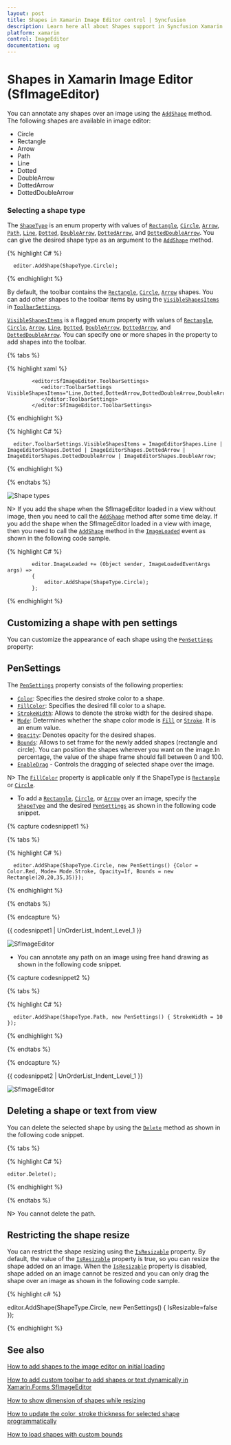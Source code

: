 ```yaml
---
layout: post
title: Shapes in Xamarin Image Editor control | Syncfusion
description: Learn here all about Shapes support in Syncfusion Xamarin Image Editor (SfImageEditor) control and more.
platform: xamarin
control: ImageEditor
documentation: ug
---
```


# Shapes in Xamarin Image Editor (SfImageEditor)

You can annotate any shapes over an image using the [`AddShape`](https://help.syncfusion.com/cr/xamarin/Syncfusion.SfImageEditor.XForms.SfImageEditor.html#Syncfusion_SfImageEditor_XForms_SfImageEditor_AddShape_Syncfusion_SfImageEditor_XForms_ShapeType_Syncfusion_SfImageEditor_XForms_PenSettings_) method. The following shapes are available in image editor:

* Circle
* Rectangle
* Arrow
* Path
* Line
* Dotted
* DoubleArrow
* DottedArrow
* DottedDoubleArrow

### Selecting a shape type

The [`ShapeType`](https://help.syncfusion.com/cr/xamarin/Syncfusion.SfImageEditor.XForms.ShapeType.html) is an enum property with values of [`Rectangle`](https://help.syncfusion.com/cr/xamarin/Syncfusion.SfImageEditor.XForms.ShapeType.html#Syncfusion_SfImageEditor_XForms_ShapeType_Rectangle), [`Circle`](https://help.syncfusion.com/cr/xamarin/Syncfusion.SfImageEditor.XForms.ShapeType.html#Syncfusion_SfImageEditor_XForms_ShapeType_Circle), [`Arrow`](https://help.syncfusion.com/cr/xamarin/Syncfusion.SfImageEditor.XForms.ShapeType.html#Syncfusion_SfImageEditor_XForms_ShapeType_Arrow), [`Path`](https://help.syncfusion.com/cr/xamarin/Syncfusion.SfImageEditor.XForms.ShapeType.html#Syncfusion_SfImageEditor_XForms_ShapeType_Path), [`Line`](https://help.syncfusion.com/cr/xamarin/Syncfusion.SfImageEditor.XForms.ShapeType.html#Syncfusion_SfImageEditor_XForms_ShapeType_Line), [`Dotted`](https://help.syncfusion.com/cr/xamarin/Syncfusion.SfImageEditor.XForms.ShapeType.html#Syncfusion_SfImageEditor_XForms_ShapeType_Dotted), [`DoubleArrow`](https://help.syncfusion.com/cr/xamarin/Syncfusion.SfImageEditor.XForms.ShapeType.html#Syncfusion_SfImageEditor_XForms_ShapeType_DoubleArrow), [`DottedArrow`](https://help.syncfusion.com/cr/xamarin/Syncfusion.SfImageEditor.XForms.ShapeType.html#Syncfusion_SfImageEditor_XForms_ShapeType_DottedArrow), and [`DottedDoubleArrow`](https://help.syncfusion.com/cr/xamarin/Syncfusion.SfImageEditor.XForms.ShapeType.html#Syncfusion_SfImageEditor_XForms_ShapeType_DottedDoubleArrow). You can give the desired shape type as an argument to the [`AddShape`](https://help.syncfusion.com/cr/xamarin/Syncfusion.SfImageEditor.XForms.SfImageEditor.html#Syncfusion_SfImageEditor_XForms_SfImageEditor_AddShape_Syncfusion_SfImageEditor_XForms_ShapeType_Syncfusion_SfImageEditor_XForms_PenSettings_) method.

{% highlight C# %}

      editor.AddShape(ShapeType.Circle);

{% endhighlight %}

By default, the toolbar contains the [`Rectangle`](https://help.syncfusion.com/cr/xamarin/Syncfusion.SfImageEditor.XForms.ImageEditorShapes.html#Syncfusion_SfImageEditor_XForms_ImageEditorShapes_Rectangle), [`Circle`](https://help.syncfusion.com/cr/xamarin/Syncfusion.SfImageEditor.XForms.ImageEditorShapes.html#Syncfusion_SfImageEditor_XForms_ImageEditorShapes_Circle), [`Arrow`](https://help.syncfusion.com/cr/xamarin/Syncfusion.SfImageEditor.XForms.ImageEditorShapes.html#Syncfusion_SfImageEditor_XForms_ImageEditorShapes_Arrow) shapes. You can add other shapes to the toolbar items by using the [`VisibleShapesItems`](https://help.syncfusion.com/cr/xamarin/Syncfusion.SfImageEditor.XForms.ToolbarSettings.html#Syncfusion_SfImageEditor_XForms_ToolbarSettings_VisibleShapesItems) in [`ToolbarSettings`](https://help.syncfusion.com/cr/xamarin/Syncfusion.SfImageEditor.XForms.ToolbarSettings.html).

[`VisibleShapesItems`](https://help.syncfusion.com/cr/xamarin/Syncfusion.SfImageEditor.XForms.ToolbarSettings.html#Syncfusion_SfImageEditor_XForms_ToolbarSettings_VisibleShapesItems) is a flagged enum property with values of [`Rectangle`](https://help.syncfusion.com/cr/xamarin/Syncfusion.SfImageEditor.XForms.ImageEditorShapes.html#Syncfusion_SfImageEditor_XForms_ImageEditorShapes_Rectangle), [`Circle`](https://help.syncfusion.com/cr/xamarin/Syncfusion.SfImageEditor.XForms.ImageEditorShapes.html#Syncfusion_SfImageEditor_XForms_ImageEditorShapes_Circle), [`Arrow`](https://help.syncfusion.com/cr/xamarin/Syncfusion.SfImageEditor.XForms.ImageEditorShapes.html#Syncfusion_SfImageEditor_XForms_ImageEditorShapes_Arrow), [`Line`](https://help.syncfusion.com/cr/xamarin/Syncfusion.SfImageEditor.XForms.ImageEditorShapes.html#Syncfusion_SfImageEditor_XForms_ImageEditorShapes_Line), [`Dotted`](https://help.syncfusion.com/cr/xamarin/Syncfusion.SfImageEditor.XForms.ImageEditorShapes.html#Syncfusion_SfImageEditor_XForms_ImageEditorShapes_Dotted), [`DoubleArrow`](https://help.syncfusion.com/cr/xamarin/Syncfusion.SfImageEditor.XForms.ImageEditorShapes.html#Syncfusion_SfImageEditor_XForms_ImageEditorShapes_DoubleArrow), [`DottedArrow`](https://help.syncfusion.com/cr/xamarin/Syncfusion.SfImageEditor.XForms.ImageEditorShapes.html#Syncfusion_SfImageEditor_XForms_ImageEditorShapes_DottedArrow), and [`DottedDoubleArrow`](https://help.syncfusion.com/cr/xamarin/Syncfusion.SfImageEditor.XForms.ImageEditorShapes.html#Syncfusion_SfImageEditor_XForms_ImageEditorShapes_DottedDoubleArrow). You can specify one or more shapes in the property to add shapes into the toolbar.

{% tabs %} 

{% highlight xaml %} 

            <editor:SfImageEditor.ToolbarSettings>
               <editor:ToolbarSettings VisibleShapesItems="Line,Dotted,DottedArrow,DottedDoubleArrow,DoubleArrow">
               </editor:ToolbarSettings>
            </editor:SfImageEditor.ToolbarSettings>  

{% endhighlight %}

{% highlight C# %}

      editor.ToolbarSettings.VisibleShapesItems = ImageEditorShapes.Line | ImageEditorShapes.Dotted | ImageEditorShapes.DottedArrow | ImageEditorShapes.DottedDoubleArrow | ImageEditorShapes.DoubleArrow;

{% endhighlight %}

{% endtabs %} 

![Shape types](ImageEditor_images/ShapeTypes.png)

N> If you add the shape when the SfImageEditor loaded in a view without image, then you need to call the [`AddShape`](https://help.syncfusion.com/cr/xamarin/Syncfusion.SfImageEditor.XForms.SfImageEditor.html#Syncfusion_SfImageEditor_XForms_SfImageEditor_AddShape_Syncfusion_SfImageEditor_XForms_ShapeType_Syncfusion_SfImageEditor_XForms_PenSettings_) method after some time delay. If you add the shape when the SfImageEditor loaded in a view with image, then you need to call the [`AddShape`](https://help.syncfusion.com/cr/xamarin/Syncfusion.SfImageEditor.XForms.SfImageEditor.html#Syncfusion_SfImageEditor_XForms_SfImageEditor_AddShape_Syncfusion_SfImageEditor_XForms_ShapeType_Syncfusion_SfImageEditor_XForms_PenSettings_) method in the [`ImageLoaded`](https://help.syncfusion.com/cr/xamarin/Syncfusion.SfImageEditor.XForms.SfImageEditor.html#Syncfusion_SfImageEditor_XForms_SfImageEditor_ImageLoaded) event as shown in the following code sample.

{% highlight C# %}

            editor.ImageLoaded += (Object sender, ImageLoadedEventArgs args) =>
            {
                editor.AddShape(ShapeType.Circle);
            };

{% endhighlight %}

## Customizing a shape with pen settings

You can customize the appearance of each shape using the [`PenSettings`](https://help.syncfusion.com/cr/xamarin/Syncfusion.SfImageEditor.XForms.PenSettings.html) property:

## PenSettings

The [`PenSettings`](https://help.syncfusion.com/cr/xamarin/Syncfusion.SfImageEditor.XForms.PenSettings.html) property consists of the following properties:

* [`Color`](https://help.syncfusion.com/cr/xamarin/Syncfusion.SfImageEditor.XForms.PenSettings.html#Syncfusion_SfImageEditor_XForms_PenSettings_Color): Specifies the desired stroke color to a shape.
* [`FillColor`](https://help.syncfusion.com/cr/xamarin/Syncfusion.SfImageEditor.XForms.PenSettings.html#Syncfusion_SfImageEditor_XForms_PenSettings_FillColor): Specifies the desired fill color to a shape.
* [`StrokeWidth`](https://help.syncfusion.com/cr/xamarin/Syncfusion.SfImageEditor.XForms.PenSettings.html#Syncfusion_SfImageEditor_XForms_PenSettings_StrokeWidth): Allows to denote the stroke width for the desired shape.
* [`Mode`](https://help.syncfusion.com/cr/xamarin/Syncfusion.SfImageEditor.XForms.PenSettings.html#Syncfusion_SfImageEditor_XForms_PenSettings_Mode): Determines whether the shape color mode is [`Fill`](https://help.syncfusion.com/cr/xamarin/Syncfusion.SfImageEditor.XForms.Mode.html#Syncfusion_SfImageEditor_XForms_Mode_Fill) or [`Stroke`](https://help.syncfusion.com/cr/xamarin/Syncfusion.SfImageEditor.XForms.Mode.html#Syncfusion_SfImageEditor_XForms_Mode_Stroke). It is an enum value.
* [`Opacity`](https://help.syncfusion.com/cr/xamarin/Syncfusion.SfImageEditor.XForms.PenSettings.html#Syncfusion_SfImageEditor_XForms_PenSettings_Opacity): Denotes opacity for the desired shapes.
* [`Bounds`](https://help.syncfusion.com/cr/xamarin/Syncfusion.SfImageEditor.XForms.PenSettings.html#Syncfusion_SfImageEditor_XForms_PenSettings_Bounds): Allows to set frame for the newly added shapes (rectangle and circle). You can position the shapes wherever you want on the image.In percentage, the value of the shape frame should fall between 0 and 100.
* [`EnableDrag`](https://help.syncfusion.com/cr/xamarin/Syncfusion.SfImageEditor.XForms.PenSettings.html#Syncfusion_SfImageEditor_XForms_PenSettings_EnableDrag) - Controls the dragging of selected shape over the image.

N> The [`FillColor`](https://help.syncfusion.com/cr/xamarin/Syncfusion.SfImageEditor.XForms.PenSettings.html#Syncfusion_SfImageEditor_XForms_PenSettings_FillColor) property is applicable only if the ShapeType is [`Rectangle`](https://help.syncfusion.com/cr/xamarin/Syncfusion.SfImageEditor.XForms.ShapeType.html#Syncfusion_SfImageEditor_XForms_ShapeType_Rectangle) or [`Circle`](https://help.syncfusion.com/cr/xamarin/Syncfusion.SfImageEditor.XForms.ShapeType.html#Syncfusion_SfImageEditor_XForms_ShapeType_Circle).

* To add a [`Rectangle`](https://help.syncfusion.com/cr/xamarin/Syncfusion.SfImageEditor.XForms.ShapeType.html#Syncfusion_SfImageEditor_XForms_ShapeType_Rectangle), [`Circle`](https://help.syncfusion.com/cr/xamarin/Syncfusion.SfImageEditor.XForms.ShapeType.html#Syncfusion_SfImageEditor_XForms_ShapeType_Circle), or [`Arrow`](https://help.syncfusion.com/cr/xamarin/Syncfusion.SfImageEditor.XForms.ShapeType.html#Syncfusion_SfImageEditor_XForms_ShapeType_Arrow) over an image, specify the [`ShapeType`](https://help.syncfusion.com/cr/xamarin/Syncfusion.SfImageEditor.XForms.ShapeType.html) and the desired [`PenSettings`](https://help.syncfusion.com/cr/xamarin/Syncfusion.SfImageEditor.XForms.PenSettings.html) as shown in the following code snippet.

{% capture codesnippet1 %}

{% tabs %}

{% highlight C# %}

      editor.AddShape(ShapeType.Circle, new PenSettings() {Color = Color.Red, Mode= Mode.Stroke, Opacity=1f, Bounds = new Rectangle(20,20,35,35)});

{% endhighlight %}

{% endtabs %}

{% endcapture %}

{{ codesnippet1 | UnOrderList_Indent_Level_1 }} 

![SfImageEditor](ImageEditor_images/shapes.jpg)

* You can annotate any path on an image using free hand drawing as shown in the following code snippet.

{% capture codesnippet2 %}

{% tabs %}

{% highlight C# %}

      editor.AddShape(ShapeType.Path, new PenSettings() { StrokeWidth = 10 });

{% endhighlight %}

{% endtabs %}

{% endcapture %}

{{ codesnippet2 | UnOrderList_Indent_Level_1 }} 

![SfImageEditor](ImageEditor_images/path.jpg)

## Deleting a shape or text from view

You can delete the selected shape by using the [`Delete`](https://help.syncfusion.com/cr/xamarin/Syncfusion.SfImageEditor.XForms.SfImageEditor.html#Syncfusion_SfImageEditor_XForms_SfImageEditor_Delete) method as shown in the following code snippet.


{% tabs %}

{% highlight C# %}

    editor.Delete();

{% endhighlight %}

{% endtabs %}

N> You cannot delete the path.

## Restricting the shape resize

You can restrict the shape resizing using the [`IsResizable`](https://help.syncfusion.com/cr/xamarin/Syncfusion.SfImageEditor.XForms.PenSettings.html#Syncfusion_SfImageEditor_XForms_PenSettings_IsResizable) property. By default, the value of the [`IsResizable`](https://help.syncfusion.com/cr/xamarin/Syncfusion.SfImageEditor.XForms.PenSettings.html#Syncfusion_SfImageEditor_XForms_PenSettings_IsResizable) property is true, so you can resize the shape added on an image. When the [`IsResizable`](https://help.syncfusion.com/cr/xamarin/Syncfusion.SfImageEditor.XForms.PenSettings.html#Syncfusion_SfImageEditor_XForms_PenSettings_IsResizable) property is disabled, shape added on an image cannot be resized and you can only drag the shape over an image as shown in the following code sample.

{% highlight c# %}

 editor.AddShape(ShapeType.Circle, new PenSettings() { IsResizable=false });

{% endhighlight %}

## See also

[How to add shapes to the image editor on initial loading](https://www.syncfusion.com/kb/11273/how-to-add-shapes-to-the-xamarin-forms-image-editor-on-initial-loading)

[How to add custom toolbar to add shapes or text dynamically in Xamarin.Forms SfImageEditor](https://www.syncfusion.com/kb/10621/how-to-add-custom-toolbar-to-add-shapes-or-text-dynamically-in-xamarin-forms-sfimageeditor)

[How to show dimension of shapes while resizing](https://www.syncfusion.com/kb/8880/how-to-show-dimension-of-shapes-while-resizing)

[How to update the color, stroke thickness for selected shape programmatically](https://www.syncfusion.com/kb/8870/how-to-update-the-color-stroke-thickness-for-selected-shape-programmatically)

[How to load shapes with custom bounds](https://www.syncfusion.com/kb/8857/how-to-load-shapes-with-custom-bounds)

